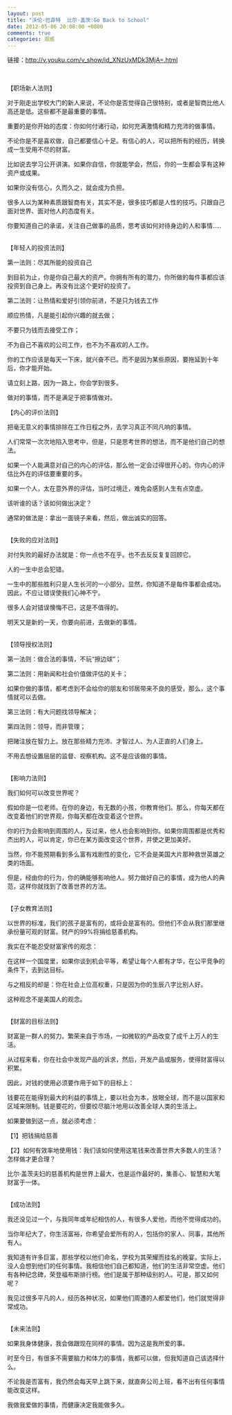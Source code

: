 ```yaml
---
layout: post
title: "沃伦·巴菲特  比尔·盖茨:Go Back to School"
date: 2012-05-06 20:08:00 +0800
comments: true
categories: 观感
---
```

<p>链接：<a href="http://v.youku.com/v_show/id_XNzUxMDk3MjA=.html">http://v.youku.com/v_show/id_XNzUxMDk3MjA=.html</a></p><p>&nbsp;</p><p>【职场新人法则】</p><p> 对于刚走出学校大门的新人来说，不论你是否觉得自己很特别，或者是智商比他人高还是低。这些都不是最重要的事情。</p><p> 重要的是你开始的态度：你如何付诸行动，如何充满激情和精力充沛的做事情。</p><p> 不论你是不是喜欢做，自己都要信心十足。有信心的人，可以把所有的经历，转换成一生受用不尽的财富。</p><p> 比如说去学习公开讲演。如果你自信，你就能学会，然后，你的一生都会享有这种资产或成果。</p><p> 如果你没有信心，久而久之，就会成为负担。</p><p> 很多人以为某种素质跟智商有关，其实不是，很多技巧都是人性的技巧。只跟自己面对世界、面对他人的态度有关。</p><p> 你要知道自己的承诺，关注自己做事的品质，思考该如何对待身边的人和事情.....</p><p><br>【年轻人的投资法则】</p><p> 第一法则：尽其所能的投资自己</p><p> 到目前为止，你是你自己最大的资产。你拥有所有的潜力，你所做的每件事都应该投资到自己身上。再没有比这个更好的投资了。</p><p> 第二法则：让热情和爱好引领你前进，不是只为钱去工作</p><p> 顺应热情，凡是能引起你兴趣的就去做；</p><p> 不要只为钱而去接受工作；</p><p> 不为自己不喜欢的公司工作，也不为不喜欢的人工作。</p><p> 你的工作应该是每天一下床，就兴奋不已。而不是因为某些原因，要拖延到十年后，你才能开始。</p><p> 请立刻上路，因为一路上，你会学到很多。</p><p> 做对的事情，而不是满足于把事情做对。</p><p>【内心的评价法则】</p><p> 把毫无意义的事情排除在工作日程之外，去学习真正不同凡响的事情。</p><p> 人们常常一次次地陷入思考中，但是，只是思考世界的想法，而不是他们自己的想法。</p><p> 如果一个人能满意对自己的内心的评估，那么他一定会过得很开心的。你内心的评估比外在的评估要重要的多。</p><p> 如果一个人，太在意外界的评估，当时过境迁，难免会感到人生有点空虚。</p><p> 该听谁的话？该如何做出决定？</p><p> 通常的做法是：拿出一面镜子来看，然后，做出诚实的回答。</p><p><br>【失败的应对法则】</p><p> 对付失败的最好办法就是：你一点也不在乎。也不去反反复复回顾它。</p><p> 人的一生中总会犯错。</p><p> 一生中的那些胜利只是人生长河的一小部分。显然，你知道不是每件事都会成功。因此，不应让错误使我们心神不宁。</p><p> 很多人会对错误懊悔不已，这是不值得的。</p><p> 明天又是新的一天，你要向前进，去做新的事情。</p><p><br>【领导授权法则】</p><p> 第一法则：做合法的事情，不玩“擦边球”； </p><p> 第二法则：用新闻和社会价值做评估的关卡；</p><p> 如果你做的事情，都考虑到不会给你的朋友和邻居带来不良的感受，那么，这个事情就可以去做。</p><p> 第三法则：有大问题找领导解决；</p><p> 第四法则：领导，而非管理；</p><p> 把赌注放在智力上。放在那些精力充沛、才智过人、为人正直的人们身上。</p><p> 不用去想设置层层的监督、视察机构。这不是应该做的事情。</p><p><br>【影响力法则】</p><p> 我们如何可以改变世界呢？</p><p> 假如你是一位老师。在你的身边，有无数的小孩，你教育他们。那么，你每天都在改变着他们的世界观，你每天都在改变着这个世界。</p><p> 你的行为会影响到周围的人，反过来，他人也会影响到你。如果你周围都是优秀和杰出的人，可以肯定，你已在某方面改变这个世界，并使之更加美好。</p><p> 当然，你不能预期看到多么富有戏剧性的变化，它不会是美国大片那种救世英雄之类的场面。</p><p> 但是，经由你的行为，你的确能够影响他人。努力做好自己的事情，成为他人的典范，这样你就找到了改善世界的方法。</p><p><br>【子女教育法则】</p><p> 以世界的标准，我们的孩子是富有的，或将会是富有的。但他们不会从我们那里继承份量可观的财富。财产的99%将捐给慈善机构。</p><p> 我实在不能忍受财富家传的观念：</p><p> 在这样一个国度里，如果你谈到机会平等，希望让每个人都有才华，在公平竞争的条件下，去到达目标。</p><p> 与之相反的却是：你在社会上位高权重，只是因为你的生辰八字比别人好。</p><p> 这种观念不是美国人的观念。</p><p><br>【财富的目标法则】</p><p> 财富是一群人的努力。繁荣来自于市场，一如微软的产品改变了成千上万人的生活。</p><p> 从过程来看，你在社会中发现产品的诉求，然后，开发产品或服务，使得财富得以积累。</p><p> 因此，对钱的使用必须要作用于如下的目标上：</p><p> 钱要花在能得到最大的利益的事情上，要以社会为本，放眼全球，而不是以国家和区域来限制。钱是要花的，但要绞尽脑汁地用以改善全球人类的生活上。</p><p> 如果要做到这一点，就必须考虑：</p><p> 【1】把钱捐给慈善</p><p> 【2】如何有效率地使用钱：我们该如何使用这笔钱来改善世界大多数人的生活？怎样做才更合理？</p><p> 比尔·盖茨夫妇的慈善机构是世界上最大，也是运作最好的，集善心、智慧和大笔财富于一体。</p><p><br>【成功法则】 </p><p> 我还没见过一个，与我同年或年纪相仿的人，有很多人爱他，而他不觉得成功的。</p><p> 当你年纪大了，你生活富裕，你希望会爱所有的人，包括你的家人、同事，其他所有人。</p><p> 我知道有许多巨富，那些学校以他们命名，学校为其荣耀而挂名的晚宴。实际上，没人会想到他们的任何事情。我相信他们自己都知道，他们的生活非常空虚。他们有各种纪念碑，荣登福布斯排行榜。他们是属于那种级别的人。可是，那又如何呢？</p><p> 我见过很多平凡的人，经历各种状况，如果他们周遭的人都爱他们，他们就觉得非常成功。</p><p><br>【未来法则】</p><p> 如果我身体健康，我会做跟现在同样的事情。因为这是我所爱的事。</p><p> 时至今日，有很多不需要脑力和体力的事情，我都可以做，但我知道自己该选择什么。</p><p> 不论我是否富有，我仍然会每天早上跳下来，就直奔公司上班，看不出有任何事情能改变这样。</p><p> 我做我爱做的事情，而健康决定我能做多久。</p><p>&nbsp;</p><p><br><br><br><br><a href="http://www.wumii.com/widget/relatedItems"> <img id="F7D27D0A59A7475CDCD7CE21D5789038"> </a></p>

